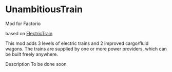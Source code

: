 # UnambitiousTrain

Mod for Factorio

based on [ElectricTrain](https://github.com/magu5026/ElectricTrain)

This mod adds 3 levels of electric trains and 2 improved cargo/fluid wagons.
The trains are supplied by one or more power providers, which can be built freely anywhere.

Description To be done soon
